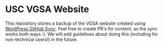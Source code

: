 # USC VGSA Website

This repository stores a backup of the VGSA website created using
[WordPress GitHub Sync](https://wordpress.org/plugins/wp-github-sync/). Feel
free to create PR's for content, as the sync works both ways :). We will add
guidelines about doing this (including for non-technical users!) in the future.

